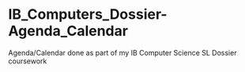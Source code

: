 IB_Computers_Dossier-Agenda_Calendar
====================================

Agenda/Calendar done as part of my IB Computer Science SL Dossier coursework
